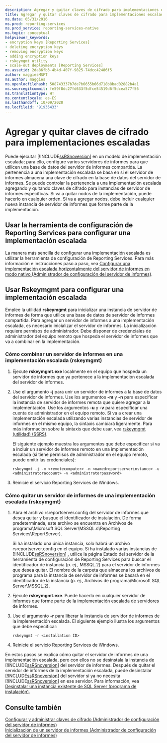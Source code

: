 ```yaml
---
description: Agregar y quitar claves de cifrado para implementaciones escaladas
title: Agregar y quitar claves de cifrado para implementaciones escaladas | Microsoft Docs
ms.date: 05/31/2016
ms.prod: reporting-services
ms.prod_service: reporting-services-native
ms.topic: conceptual
helpviewer_keywords:
- encryption keys [Reporting Services]
- deleting encryption keys
- removing encryption keys
- adding encryption keys
- rskeymgmt utility
- scale-out deployments [Reporting Services]
ms.assetid: 2da86fb3-4b4d-407f-9825-74dcc42486f5
author: maggiesMSFT
ms.author: maggies
ms.openlocfilehash: 508743337b7de7b6655b66d718b8bad02882b4a1
ms.sourcegitcommit: fe59f8dc27fd633f5dfce54519d6f5dcea577f56
ms.translationtype: HT
ms.contentlocale: es-ES
ms.lasthandoff: 10/09/2020
ms.locfileid: "91935433"
---
```

# <a name="add-and-remove-encryption-keys-for-scale-out-deployment"></a>Agregar y quitar claves de cifrado para implementaciones escaladas
  Puede ejecutar [!INCLUDE[ssRSnoversion](../../includes/ssrsnoversion-md.md)] en un modelo de implementación escalada; para ello, configure varios servidores de informes para que utilicen una base de datos del servidor de informes compartida. La pertenencia a una implementación escalada se basa en si el servidor de informes almacena una clave de cifrado en la base de datos del servidor de informes. Se puede controlar la pertenencia a una implementación escalada agregando y quitando claves de cifrado para instancias de servidor de informes específicas. Si va a quitar nodos de la implementación, puede hacerlo en cualquier orden. Si va a agregar nodos, debe incluir cualquier nueva instancia de servidor de informes que forme parte de la implementación.  
  
## <a name="using-the-reporting-services-configuration-tool-to-configure-scale-out-deployment"></a>Usar la herramienta de configuración de Reporting Services para configurar una implementación escalada  
 La manera más sencilla de configurar una implementación escalada es utilizar la herramienta de configuración de Reporting Services. Para más información e instrucciones paso a paso, vea [Configurar una implementación escalada horizontalmente del servidor de informes en modo nativo &#40;Administrador de configuración del servidor de informes&#41;](../../reporting-services/install-windows/configure-a-native-mode-report-server-scale-out-deployment.md).  
  
## <a name="using-rskeymgmt-to-configure-scale-out-deployment"></a>Usar Rskeymgmt para configurar una implementación escalada  
 Emplee la utilidad **rskeymgmt** para inicializar una instancia de servidor de informes de forma que utilice una base de datos de servidor de informes compartida. Para agregar un servidor de informes a una implementación escalada, es necesario inicializar el servidor de informes. La inicialización requiere permisos de administrador. Debe disponer de credenciales de administrador del equipo remoto que hospeda el servidor de informes que va a combinar en la implementación.  
  
### <a name="how-to-join-a-report-server-to-a-scale-out-deployment-rskeymgmt"></a>Cómo combinar un servidor de informes en una implementación escalada (rskeymgmt)  
  
1.  Ejecute **rskeymgmt.exe** localmente en el equipo que hospeda un servidor de informes que ya pertenece a la implementación escalada del servidor de informes.  
  
2.  Use el argumento **-j** para unir un servidor de informes a la base de datos del servidor de informes. Use los argumentos **-m** y **-n** para especificar la instancia de servidor de informes remota que quiere agregar a la implementación. Use los argumentos **-u** y **-v** para especificar una cuenta de administrador en el equipo remoto. Si va a crear una implementación escalada utilizando varias instancias de servidor de informes en el mismo equipo, la sintaxis cambiará ligeramente. Para más información sobre la sintaxis que debe usar, vea [rskeymgmt (utilidad) &#40;SSRS&#41;](../../reporting-services/tools/rskeymgmt-utility-ssrs.md).  
  
     El siguiente ejemplo muestra los argumentos que debe especificar si va a incluir un servidor de informes remoto en una implementación escalada (si tiene permisos de administrador en el equipo remoto, puede omitir las credenciales):  
  
    ```  
    rskeymgmt -j -m <remotecomputer> -n <namedreportserverinstance> -u <administratoraccount> -v <administratorpassword>  
    ```
3. Reinicie el servicio Reporting Services de Windows.
  
### <a name="how-to-remove-a-report-server-from-a-scale-out-deployment-rskeymgmt"></a>Cómo quitar un servidor de informes de una implementación escalada (rskeymgmt)  
  
1.  Abra el archivo rsreportserver.config del servidor de informes que desea quitar y busque el identificador de instalación. De forma predeterminada, este archivo se encuentra en Archivos de programa\Microsoft SQL Server\MSSQL.*n*\Reporting Services\ReportServer).  
  
     Si ha instalado una única instancia, solo habrá un archivo rsreportserver.config en el equipo. Si ha instalado varias instancias de [!INCLUDE[ssRSnoversion](../../includes/ssrsnoversion-md.md)] , utilice la página Estado del servidor de la herramienta de configuración de Reporting Services para buscar el identificador de instancia (p. ej., MSSQL.2) para el servidor de informes que desea quitar. El nombre de la carpeta que almacena los archivos de programa para la instancia de servidor de informes se basará en el identificador de la instancia (p. ej., Archivos de programa\Microsoft SQL Server\MSSQL.2).  
  
2.  Ejecute **rskeymgmt.exe**. Puede hacerlo en cualquier servidor de informes que forme parte de la implementación escalada de servidores de informes.  
  
3.  Use el argumento **-r** para liberar la instancia de servidor de informes de la implementación escalada. El siguiente ejemplo ilustra los argumentos que debe especificar:  
  
    ```  
    rskeymgmt -r <installation ID>  
    ```  
4. Reinicie el servicio Reporting Services de Windows.
  
 En estos pasos se explica cómo quitar el servidor de informes de una implementación escalada, pero con ellos no se desinstala la instancia de [!INCLUDE[ssRSnoversion](../../includes/ssrsnoversion-md.md)] del servidor de informes. Después de quitar el servidor de informes de la implementación escalada, puede desinstalar [!INCLUDE[ssRSnoversion](../../includes/ssrsnoversion-md.md)] del servidor si ya no necesita [!INCLUDE[ssRSnoversion](../../includes/ssrsnoversion-md.md)] en ese servidor. Para información, vea [Desinstalar una instancia existente de SQL Server (programa de instalación)](../../sql-server/install/uninstall-an-existing-instance-of-sql-server-setup.md).
  
## <a name="see-also"></a>Consulte también  
 [Configurar y administrar claves de cifrado &#40;Administrador de configuración del servidor de informes&#41;](../../reporting-services/install-windows/ssrs-encryption-keys-manage-encryption-keys.md)   
 [Inicialización de un servidor de informes &#40;Administrador de configuración del servidor de informes&#41;](../../reporting-services/install-windows/ssrs-encryption-keys-initialize-a-report-server.md)  
  
  

